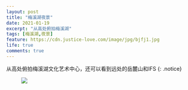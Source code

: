 ```yaml
---
layout: post
title: "梅溪湖夜景"
date: 2021-01-19
excerpt: "从高处俯拍梅溪湖"
tags: [梅溪湖,夜景]
feature: https://cdn.justice-love.com/image/jpg/bjfj1.jpg
life: true
comments: true
---
```

从高处俯拍梅溪湖文化艺术中心，还可以看到远处的岳麓山和IFS
{: .notice}
<figure>
    <img src="{{ site.staticUrl }}/image/jpeg/meixihuyejing0.jpeg" />
</figure>
